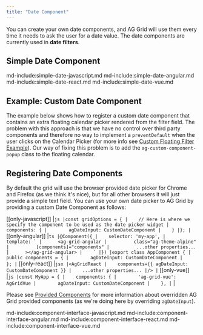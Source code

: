 ```yaml
---
title: "Date Component"
---
```


You can create your own date components, and AG Grid will use them every time it needs to ask the user for a date value. The date components are currently used in **date filters**.

## Simple Date Component

md-include:simple-date-javascript.md
md-include:simple-date-angular.md
md-include:simple-date-react.md
md-include:simple-date-vue.md

## Example: Custom Date Component

The example below shows how to register a custom date component that contains an extra floating calendar picker rendered from the filter field. The problem with this approach is that we have no control over third party components and therefore no way to implement a `preventDefault` when the user clicks on the Calendar Picker (for more info see [Custom Floating Filter Example](/component-floating-filter/#example-custom-floating-filter)). Our way of fixing this problem is to add the `ag-custom-component-popup` class to the floating calendar.

<grid-example title='Custom Date Component' name='custom-date' type='generated' options='{ "extras": ["fontawesome", "flatpickr"] }'></grid-example>

## Registering Date Components

By default the grid will use the browser provided date picker for Chrome and Firefox (as we think it's nice), but for all other browsers it will just provide a simple text field.
You can use your own date picker to AG Grid by providing a custom Date Component as follows:

[[only-javascript]]
|```js
|const gridOptions = {
|    // Here is where we specify the component to be used as the date picker widget
|    components: {
|        agDateInput: CustomDateComponent
|    }
|};
|```
[[only-angular]]
|```ts
|@Component({
|    selector: 'my-app',
|    template: `
|      <ag-grid-angular
|          class="ag-theme-alpine"
|          [components]="components"
|          ...other properties...  
|      ></ag-grid-angular>
|    `
|})
|export class AppComponent {
|    public components = {
|        agDateInput: CustomDateComponent
|    };
|```
[[only-react]]
|```jsx
|<AgGridReact
|    components={{ agDateInput: CustomDateComponent }}
|    ...other properties...
|/>
|```
[[only-vue]]
|```js
|const MyApp = {
|    components: {
|        'ag-grid-vue': AgGridVue
|        agDateInput: CustomDateComponent
|    },
|```
|
 
Please see [Provided Components](../components/#grid-provided-components) for more information about overridden AG Grid provided components (as we're doing here
by overriding `agDateInput`).

md-include:component-interface-javascript.md
md-include:component-interface-angular.md
md-include:component-interface-react.md
md-include:component-interface-vue.md

<interface-documentation interfaceName='IDateParams' ></interface-documentation>



